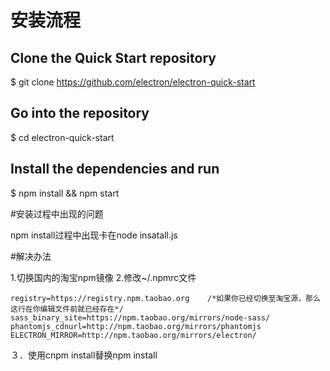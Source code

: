 # 安装流程

## Clone the Quick Start repository
$ git clone https://github.com/electron/electron-quick-start

## Go into the repository
$ cd electron-quick-start

## Install the dependencies and run
$ npm install && npm start

#安装过程中出现的问题

npm install过程中出现卡在node insatall.js

#解决办法

1.切换国内的淘宝npm镜像
2.修改~/.npmrc文件
```
registry=https://registry.npm.taobao.org    /*如果你已经切换至淘宝源，那么这行在你编辑文件前就已经存在*/
sass_binary_site=https://npm.taobao.org/mirrors/node-sass/
phantomjs_cdnurl=http://npm.taobao.org/mirrors/phantomjs
ELECTRON_MIRROR=http://npm.taobao.org/mirrors/electron/
```

３．使用cnpm install替换npm install
